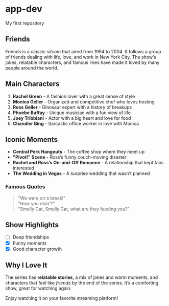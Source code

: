# app-dev
My first repository

## Friends

Friends is a *classic sitcom* that aired from 1994 to 2004. It follows a group of friends dealing with life, love, and work in New York City. The show’s jokes, relatable characters, and famous lines have made it loved by many people around the world.

## Main Characters

1. **Rachel Green** - A fashion lover with a great sense of style
2. **Monica Geller** - Organized and competitive chef who loves hosting
3. **Ross Geller** - Dinosaur expert with a history of breakups
4. **Phoebe Buffay** - Unique musician with a fun view of life
5. **Joey Tribbiani** - Actor with a big heart and love for food
6. **Chandler Bing** - Sarcastic office worker in love with Monica

## Iconic Moments

- **Central Perk Hangouts** - The coffee shop where they meet up
- **"Pivot!" Scene** - Ross’s funny couch-moving disaster
- **Rachel and Ross’s On-and-Off Romance** - A relationship that kept fans interested
- **The Wedding in Vegas** - A surprise wedding that wasn’t planned

### Famous Quotes

> "We were on a break!"  
> "How you doin'?"  
> "Smelly Cat, Smelly Cat, what are they feeding you?"  

## Show Highlights

- [ ] Deep friendships
- [x] Funny moments
- [x] Good character growth

## Why I Love It

The series has **relatable stories**, a mix of jokes and warm moments, and characters that feel like *friends* by the end of the series. It’s a comforting show, great for watching again.

Enjoy watching it on your favorite streaming platform!
